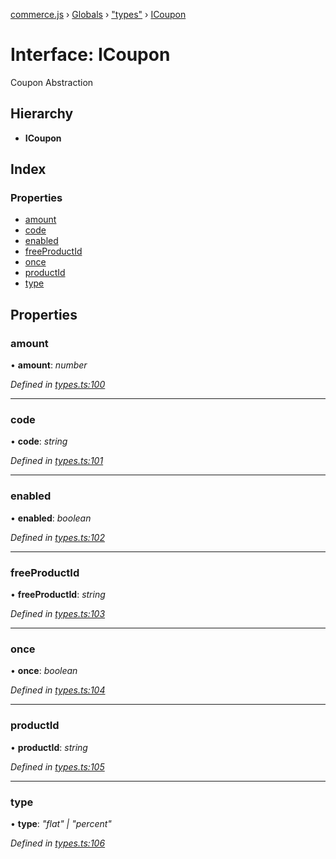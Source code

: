 [commerce.js](../README.md) › [Globals](../globals.md) › ["types"](../modules/_types_.md) › [ICoupon](_types_.icoupon.md)

# Interface: ICoupon

Coupon Abstraction

## Hierarchy

* **ICoupon**

## Index

### Properties

* [amount](_types_.icoupon.md#amount)
* [code](_types_.icoupon.md#code)
* [enabled](_types_.icoupon.md#enabled)
* [freeProductId](_types_.icoupon.md#freeproductid)
* [once](_types_.icoupon.md#once)
* [productId](_types_.icoupon.md#productid)
* [type](_types_.icoupon.md#type)

## Properties

###  amount

• **amount**: *number*

*Defined in [types.ts:100](https://github.com/shopjs/commerce.js/blob/e02bd83/src/types.ts#L100)*

___

###  code

• **code**: *string*

*Defined in [types.ts:101](https://github.com/shopjs/commerce.js/blob/e02bd83/src/types.ts#L101)*

___

###  enabled

• **enabled**: *boolean*

*Defined in [types.ts:102](https://github.com/shopjs/commerce.js/blob/e02bd83/src/types.ts#L102)*

___

###  freeProductId

• **freeProductId**: *string*

*Defined in [types.ts:103](https://github.com/shopjs/commerce.js/blob/e02bd83/src/types.ts#L103)*

___

###  once

• **once**: *boolean*

*Defined in [types.ts:104](https://github.com/shopjs/commerce.js/blob/e02bd83/src/types.ts#L104)*

___

###  productId

• **productId**: *string*

*Defined in [types.ts:105](https://github.com/shopjs/commerce.js/blob/e02bd83/src/types.ts#L105)*

___

###  type

• **type**: *"flat" | "percent"*

*Defined in [types.ts:106](https://github.com/shopjs/commerce.js/blob/e02bd83/src/types.ts#L106)*
